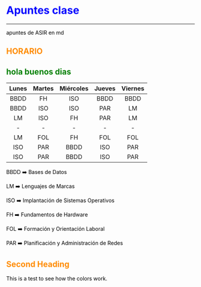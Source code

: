 # Apuntes clase

---

apuntes de ASIR en md

## HORARIO
<span style="color: green"> hola buenos dias</span>
---

| Lunes | Martes | Miércoles | Jueves | Viernes |
|:-----:|:------:|:---------:|:------:|:-------:|
| BBDD  | FH     | ISO       | BBDD   | BBDD    |
| BBDD  | ISO    | ISO       | PAR    | LM      |
| LM    | ISO    | FH        | PAR    | LM      |
| -     | -      | -         | -      | -       |
| LM    | FOL    | FH        | FOL    | FOL     |
| ISO   | PAR    | BBDD      | ISO    | PAR     |
| ISO   | PAR    | BBDD      | ISO    | PAR     |

BBDD :arrow_right: Bases de Datos

LM :arrow_right: Lenguajes de Marcas

ISO :arrow_right: Implantación de Sistemas Operativos

FH :arrow_right: Fundamentos de Hardware

FOL :arrow_right: Formación y Orientación Laboral

PAR :arrow_right: Planificación y Administración de Redes


<style>H1{color:Blue;}</style>
<style>H2{color:DarkOrange;}</style>
<style>p{color:Black;}</style>

## Second Heading

This is a test to see how the colors work.
